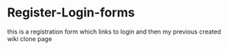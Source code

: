 # Register-Login-forms
this is a registration form which links to login and then my previous created wiki clone page
